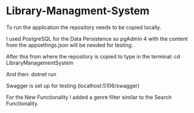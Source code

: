 # Library-Managment-System

To run the application the repository needs to be copied locally. 

I used PostgreSQL for the Data Persistence so pgAdmin 4 with the content from the appsettings.json will be needed for testing.

After this from where the repository is copied to type in the terminal: cd LibraryManagementSystem

And then: dotnet run

Swagger is set up for testing (localhost:5106/swagger)

For the New Functionality I added a genre filter similar to the Search Functionality.
